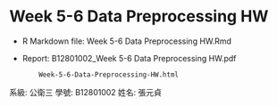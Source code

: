 # Week 5-6 Data Preprocessing HW

- R Markdown file: Week 5-6 Data Preprocessing HW.Rmd
- Report: B12801002_Week 5-6 Data Preprocessing HW.pdf
  
          Week-5-6-Data-Preprocessing-HW.html

系級: 公衛三
學號: B12801002
姓名: 張元貞
